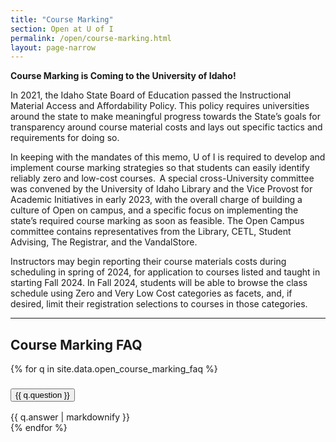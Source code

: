```yaml
---
title: "Course Marking"
section: Open at U of I
permalink: /open/course-marking.html
layout: page-narrow
---
```


**Course Marking is Coming to the University of Idaho!**

In 2021, the Idaho State Board of Education passed the Instructional Material Access and Affordability Policy. This policy requires universities around the state to make meaningful progress towards the State’s goals for transparency around course material costs and lays out specific tactics and requirements for doing so.

In keeping with the mandates of this memo, U of I is required to develop and implement course marking strategies so that students can easily identify reliably zero and low-cost courses.  A special cross-University committee was convened by the University of Idaho Library and the Vice Provost for Academic Initiatives in early 2023, with the overall charge of building a culture of Open on campus, and a specific focus on implementing the state’s required course marking as soon as feasible. The Open Campus committee contains representatives from the Library, CETL, Student Advising, The Registrar, and the VandalStore. 

Instructors may begin reporting their course materials costs during scheduling in spring of 2024, for application to courses listed and taught in starting Fall 2024. In Fall 2024, students will be able to browse the class schedule using Zero and Very Low Cost categories as facets, and, if desired, limit their registration selections to courses in those categories.

-------------

## Course Marking FAQ

<div class="accordion mb-3" id="accordion">
    {% for q in site.data.open_course_marking_faq %}
    <div class="accordion-item">
      <h3 class="accordion-header" id="heading{{ forloop.index }}">
        <button class="accordion-button collapsed" type="button" data-bs-toggle="collapse" data-bs-target="#collapse{{ forloop.index }}" aria-expanded="{% if include.open == true %}true{% else %}false{% endif %}" aria-controls="collapse{{ forloop.index }}">
            {{ q.question }}
        </button>
      </h3>
      <div id="collapse{{ forloop.index }}" class="accordion-collapse collapse" aria-labelledby="heading{{ forloop.index }}" data-bs-parent="#accordion{{ id }}">
        <div class="accordion-body">
            {{ q.answer | markdownify }}
        </div>
      </div>
    </div>
    {% endfor %}
</div>

